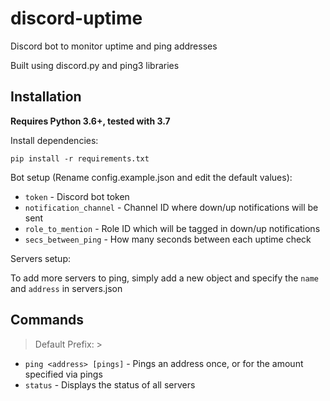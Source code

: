 # discord-uptime
Discord bot to monitor uptime and ping addresses

Built using discord.py and ping3 libraries

## Installation
**Requires Python 3.6+, tested with 3.7**

Install dependencies: 

`pip install -r requirements.txt`

Bot setup (Rename config.example.json and edit the default values):
* `token` - Discord bot token
* `notification_channel` - Channel ID where down/up notifications will be sent
* `role_to_mention` - Role ID which will be tagged in down/up notifications
* `secs_between_ping` - How many seconds between each uptime check

Servers setup:

To add more servers to ping, simply add a new object and specify the `name` and `address` in servers.json

## Commands
> Default Prefix: >

* `ping <address> [pings]` - Pings an address once, or for the amount specified via pings
* `status` - Displays the status of all servers
